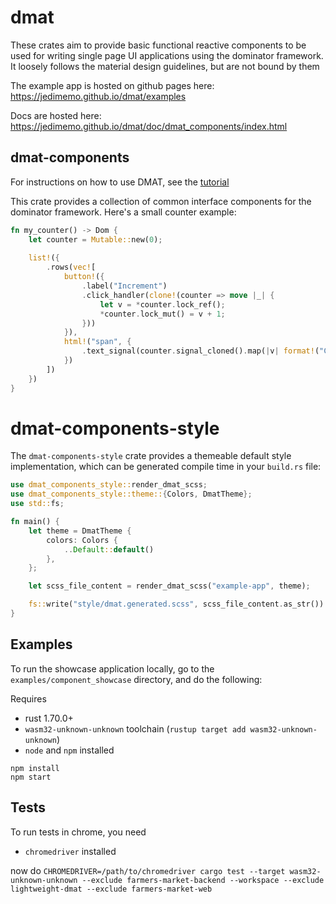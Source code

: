 # dmat

These crates aim to provide basic functional reactive components to be used for writing single page UI applications using the dominator framework. It loosely follows the material design guidelines, but are not bound by them

The example app is hosted on github pages here:
<a href="https://jedimemo.github.io/dmat/#/component/appbar" target="_blank">https://jedimemo.github.io/dmat/examples </a>

Docs are hosted here:
<a href="https://jedimemo.github.io/dmat/#/component/appbar" target="_blank">https://jedimemo.github.io/dmat/doc/dmat_components/index.html </a>

## dmat-components

For instructions on how to use DMAT, see the [tutorial](tutorial/README.md)

This crate provides a collection of common interface components for the dominator framework.
Here's a small counter example:

```rust
fn my_counter() -> Dom {
    let counter = Mutable::new(0);
    
    list!({
        .rows(vec![
            button!({
                .label("Increment")
                .click_handler(clone!(counter => move |_| {
                    let v = *counter.lock_ref();
                    *counter.lock_mut() = v + 1;
                }))
            }),
            html!("span", {
                .text_signal(counter.signal_cloned().map(|v| format!("Counter: {}", v)))
            })
        ])
    })
}
```

# dmat-components-style

The `dmat-components-style` crate provides a themeable default style implementation, which can be generated compile time in your `build.rs` file:

```rust
use dmat_components_style::render_dmat_scss;
use dmat_components_style::theme::{Colors, DmatTheme};
use std::fs;

fn main() {
    let theme = DmatTheme {
        colors: Colors {
            ..Default::default()
        },
    };

    let scss_file_content = render_dmat_scss("example-app", theme);

    fs::write("style/dmat.generated.scss", scss_file_content.as_str()).unwrap();
}
```

## Examples

To run the showcase application locally, go to the `examples/component_showcase` directory, and do the following:

Requires 
* rust 1.70.0+ 
* `wasm32-unknown-unknown` toolchain (`rustup target add wasm32-unknown-unknown`)
* `node` and `npm` installed

```
npm install
npm start
``` 

## Tests

To run tests in chrome, you need
* `chromedriver` installed

now do `CHROMEDRIVER=/path/to/chromedriver cargo test --target wasm32-unknown-unknown --exclude farmers-market-backend --workspace --exclude lightweight-dmat --exclude farmers-market-web`